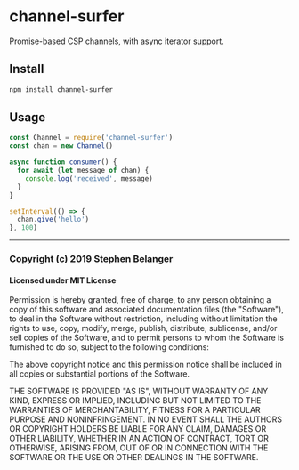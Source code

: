 # channel-surfer

Promise-based CSP channels, with async iterator support.

## Install

```sh
npm install channel-surfer
```

## Usage

```js
const Channel = require('channel-surfer')
const chan = new Channel()

async function consumer() {
  for await (let message of chan) {
    console.log('received', message)
  }
}

setInterval(() => {
  chan.give('hello')
}, 100)
```

---

### Copyright (c) 2019 Stephen Belanger

#### Licensed under MIT License

Permission is hereby granted, free of charge, to any person obtaining a copy of this software and associated documentation files (the "Software"), to deal in the Software without restriction, including without limitation the rights to use, copy, modify, merge, publish, distribute, sublicense, and/or sell copies of the Software, and to permit persons to whom the Software is furnished to do so, subject to the following conditions:

The above copyright notice and this permission notice shall be included in all copies or substantial portions of the Software.

THE SOFTWARE IS PROVIDED "AS IS", WITHOUT WARRANTY OF ANY KIND, EXPRESS OR IMPLIED, INCLUDING BUT NOT LIMITED TO THE WARRANTIES OF MERCHANTABILITY, FITNESS FOR A PARTICULAR PURPOSE AND NONINFRINGEMENT. IN NO EVENT SHALL THE AUTHORS OR COPYRIGHT HOLDERS BE LIABLE FOR ANY CLAIM, DAMAGES OR OTHER LIABILITY, WHETHER IN AN ACTION OF CONTRACT, TORT OR OTHERWISE, ARISING FROM, OUT OF OR IN CONNECTION WITH THE SOFTWARE OR THE USE OR OTHER DEALINGS IN THE SOFTWARE.
